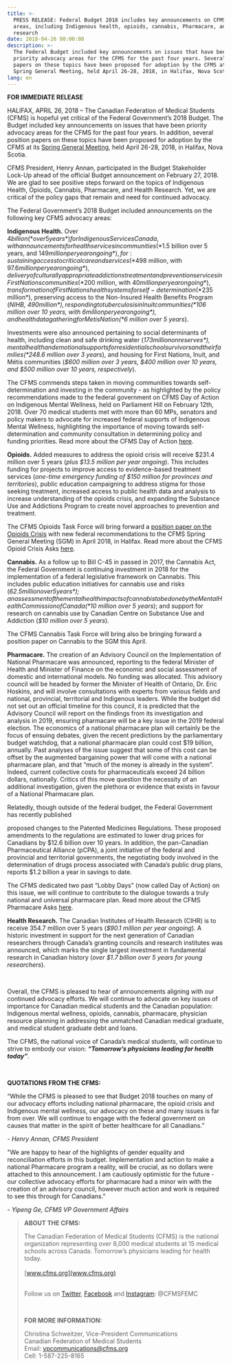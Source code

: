 ```yaml
---
title: >-
  PRESS RELEASE: Federal Budget 2018 includes key announcements on CFMS advocacy
  areas, including Indigenous health, opioids, cannabis, Pharmacare, and health
  research
date: 2018-04-26 00:00:00
description: >-
  The Federal Budget included key announcements on issues that have been
  priority advocacy areas for the CFMS for the past four years. Several position
  papers on these topics have been proposed for adoption by the CFMS at its
  Spring General Meeting, held April 26-28, 2018, in Halifax, Nova Scotia.
lang: en
---
```


**FOR IMMEDIATE RELEASE**

HALIFAX, APRIL 26, 2018 – The Canadian Federation of Medical Students (CFMS) is hopeful yet critical of the Federal Government’s 2018 Budget. The Budget included key announcements on issues that have been priority advocacy areas for the CFMS for the past four years. In addition, several position papers on these topics have been proposed for adoption by the CFMS at its [Spring General Meeting](https://www.cfms.org/meetings/sgm-2018-halifax.html), held April 26-28, 2018, in Halifax, Nova Scotia.

CFMS President, Henry Annan, participated in the Budget Stakeholder Lock-Up ahead of the official Budget announcement on February 27, 2018. We are glad to see positive steps forward on the topics of Indigenous Health, Opioids, Cannabis, Pharmacare, and Health Research. Yet, we are critical of the policy gaps that remain and need for continued advocacy.

The Federal Government’s 2018 Budget included announcements on the following key CFMS advocacy areas:

**Indigenous Health.** Over $4 billion (*over 5 years*) for Indigenous Services Canada, with announcements for health services in communities (*$1.5 billion over 5 years, and $149 million per year ongoing*), for: sustaining access to critical care and services (*$498 million, with $97.6 million per year ongoing*), delivery of culturally appropriate addictions treatment and prevention services in First Nations communities (*$200 million, with $40 million per year ongoing*), transformation of First Nations health systems for self-determination (*$235 million*), preserving access to the Non-Insured Health Benefits Program (*NIHB, $490 million*), responding to tuberculosis in Inuit communities (*$106 million over 10 years, with $6 million per year ongoing*), and health data gathering for Metis Nation (*$6 million over 5 years*).

Investments were also announced pertaining to social determinants of health, including clean and safe drinking water (*$173 million on reserves*), mental health and emotional supports for residential school survivors and their families (*$248.6 million over 3 years*), and housing for First Nations, Inuit, and Métis communities (*$600 million over 3 years, $400 million over 10 years, and $500 million over 10 years, respectively*).

The CFMS commends steps taken in moving communities towards self-determination and investing in the community - as highlighted by the policy recommendations made to the federal government on CFMS Day of Action on Indigenous Mental Wellness, held on Parliament Hill on February 12th, 2018. Over 70 medical students met with more than 60 MPs, senators and policy makers to advocate for increased federal supports of Indigenous Mental Wellness, highlighting the importance of moving towards self-determination and community consultation in determining policy and funding priorities. Read more about the CFMS Day of Action [here](https://www.cfms.org/what-we-do/advocacy/day-of-action.html).

**Opioids.** Added measures to address the opioid crisis will receive $231.4 million over 5 years (*plus $13.5 million per year ongoing*). This includes funding for projects to improve access to evidence-based treatment services (*one-time emergency funding of $150 million for provinces and territories*), public education campaigning to address stigma for those seeking treatment, increased access to public health data and analysis to increase understanding of the opioids crisis, and expanding the Substance Use and Addictions Program to create novel approaches to prevention and treatment.

The CFMS Opioids Task Force will bring forward a [position paper on the Opioids Crisis](https://www.cfms.org/files/meetings/sgm-2018/resolutions/CFMS-position-paper-responding-to-opiates-crisis.pdf) with new federal recommendations to the CFMS Spring General Meeting (SGM) in April 2018, in Halifax. Read more about the CFMS Opioid Crisis Asks [here](https://drive.google.com/file/d/1wtWbcv4p0yb3YoWD5WhXYLOJX_64Eivs/view).

**Cannabis.** As a follow up to Bill C-45 in passed in 2017, the Cannabis Act, the Federal Government is continuing investment in 2018 for the implementation of a federal legislative framework on Cannabis. This includes public education initiatives for cannabis use and risks (*$62.5 million over 5 years*); an assessment of the mental health impacts of cannabis to be done by the Mental Health Commission of Canada (*$10 million over 5 years*); and support for research on cannabis use by Canadian Centre on Substance Use and Addiction (*$10 million over 5 years*).

The CFMS Cannabis Task Force will bring also be bringing forward a position paper on Cannabis to the SGM this April.

**Pharmacare.** The creation of an Advisory Council on the Implementation of National Pharmacare was announced, reporting to the federal Minister of Health and Minister of Finance on the economic and social assessment of domestic and international models. No funding was allocated. This advisory council will be headed by former the Minister of Health of Ontario, Dr. Eric Hoskins, and will involve consultations with experts from various fields and national, provincial, territorial and Indigenous leaders. While the budget did not set out an official timeline for this council, it is predicted that the Advisory Council will report on the findings from its investigation and analysis in 2019, ensuring pharmacare will be a key issue in the 2019 federal election. The economics of a national pharmacare plan will certainly be the focus of ensuing debates, given the recent predictions by the parliamentary budget watchdog, that a national pharmacare plan could cost $19 billion, annually. Past analyses of the issue suggest that some of this cost can be offset by the augmented bargaining power that will come with a national pharmacare plan, and that “much of the money is already in the system”. Indeed, current collective costs for pharmaceuticals exceed 24 billion dollars, nationally. Critics of this move question the necessity of an additional investigation, given the plethora or evidence that exists in favour of a National Pharmacare plan.

Relatedly, though outside of the federal budget, the Federal Government has recently published

proposed changes to the Patented Medicines Regulations. These proposed amendments to the regulations are estimated to lower drug prices for Canadians by $12.6 billion over 10 years. In addition, the pan-Canadian Pharmaceutical Alliance (pCPA), a joint initiative of the federal and provincial and territorial governments, the negotiating body involved in the determination of drugs process associated with Canada’s public drug plans, reports $1.2 billion a year in savings to date.

The CFMS dedicated two past “Lobby Days” (now called Day of Action) on this issue, we will continue to contribute to the dialogue towards a truly national and universal pharmacare plan. Read more about the CFMS Pharmacare Asks [here](https://drive.google.com/file/d/1_rchCTDMwvxCnTM4D8RtJT4YOCjb5oNK/view).

**Health Research.** The Canadian Institutes of Health Research (CIHR) is to receive 354.7 million over 5 years (*$90.1 million per year ongoing*). A historic investment in support for the next generation of Canadian researchers through Canada’s granting councils and research institutes was announced, which marks the single largest investment in fundamental research in Canadian history (*over $1.7 billion over 5 years for young researchers*).

&nbsp;

Overall, the CFMS is pleased to hear of announcements aligning with our continued advocacy efforts. We will continue to advocate on key issues of importance for Canadian medical students and the Canadian population: Indigenous mental wellness, opioids, cannabis, pharmacare, physician resource planning in addressing the unmatched Canadian medical graduate, and medical student graduate debt and loans.

The CFMS, the national voice of Canada’s medical students, will continue to strive to embody our vision: ***“Tomorrow’s physicians leading for health today”***.

&nbsp;

**QUOTATIONS FROM THE CFMS:**

“While the CFMS is pleased to see that Budget 2018 touches on many of our advocacy efforts including national pharmacare, the opioid crisis and Indigenous mental wellness, our advocacy on these and many issues is far from over. We will continue to engage with the federal government on causes that matter in the spirit of better healthcare for all Canadians.”

*- Henry Annan, CFMS President*

"We are happy to hear of the highlights of gender equality and reconciliation efforts in this budget. Implementation and action to make a national Pharmacare program a reality, will be crucial, as no dollars were attached to this announcement. I am cautiously optimistic for the future - our collective advocacy efforts for pharmacare had a minor win with the creation of an advisory council, however much action and work is required to see this through for Canadians."

*- Yipeng Ge, CFMS VP Government Affairs*

> **ABOUT THE CFMS:**
>
>
> The Canadian Federation of Medical Students (CFMS) is the national organization representing over 8,000 medical students at 15 medical schools across Canada. Tomorrow’s physicians leading for health today.<br><br>[www.cfms.org](www.cfms.org)
>
>
> <br>Follow us on [Twitter](https://twitter.com/CFMSFEMC), [Facebook](https://www.facebook.com/CFMSFEMC/) and [Instagram](https://www.instagram.com/cfmsfemc/): @CFMSFEMC
>
>
> &nbsp;
>
>
> **FOR MORE INFORMATION:**
>
>
> Christina Schweitzer, Vice-President Communications<br>Canadian Federation of Medical Students<br>Email: [vpcommunications@cfms.org](javascript:void(location.href='mailto:'+String.fromCharCode(118,112,99,111,109,109,117,110,105,99,97,116,105,111,110,115,64,99,102,109,115,46,111,114,103)))<br>Cell: 1-587-225-8165